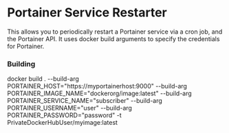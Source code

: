 # Portainer Service Restarter
This allows you to periodically restart a Portainer service via a cron job, and the Portainer API. It uses docker build arguments to specify the credentials for Portainer.

### Building
docker build . --build-arg PORTAINER_HOST="https://myportainerhost:9000" --build-arg PORTAINER_IMAGE_NAME="dockerorg/image:latest" --build-arg PORTAINER_SERVICE_NAME="subscriber" --build-arg PORTAINER_USERNAME="user" --build-arg PORTAINER_PASSWORD="password" -t PrivateDockerHubUser/myimage:latest
